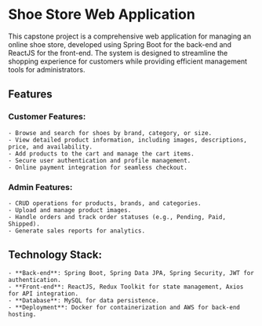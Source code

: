# Shoe Store Web Application

This capstone project is a comprehensive web application for managing an online shoe store, developed using Spring Boot for the back-end and ReactJS for the front-end. The system is designed to streamline the shopping experience for customers while providing efficient management tools for administrators.

## Features
### Customer Features:
    - Browse and search for shoes by brand, category, or size.
    - View detailed product information, including images, descriptions, price, and availability.
    - Add products to the cart and manage the cart items.
    - Secure user authentication and profile management.
    - Online payment integration for seamless checkout.

### Admin Features:
    - CRUD operations for products, brands, and categories.
    - Upload and manage product images.
    - Handle orders and track order statuses (e.g., Pending, Paid, Shipped).
    - Generate sales reports for analytics.

## Technology Stack:
    - **Back-end**: Spring Boot, Spring Data JPA, Spring Security, JWT for authentication.
    - **Front-end**: ReactJS, Redux Toolkit for state management, Axios for API integration.
    - **Database**: MySQL for data persistence.
    - **Deployment**: Docker for containerization and AWS for back-end hosting.

